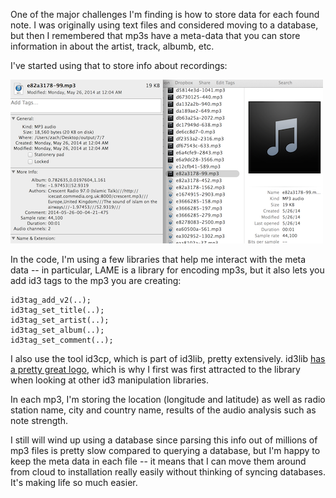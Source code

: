 One of the major challenges I'm finding is how to store data for each found note.  I was originally using text files and considered moving to a database, but then I remembered that mp3s have a meta-data that you can store information in about the artist, track, albumb, etc.  

I've started using that to store info about recordings: 

![image](../project_images/postImages/mp3MetaData.png)

In the code, I'm using a few libraries that help me interact with the meta data -- in particular, LAME is a library for encoding mp3s, but it also lets you add id3 tags to the mp3 you are creating: 

	id3tag_add_v2(..);
	id3tag_set_title(..);
	id3tag_set_artist(..);
	id3tag_set_album(..);
	id3tag_set_comment(..);
    
I also use the tool id3cp, which is part of id3lib, pretty extensively.  id3lib [has a pretty great logo](http://id3lib.sourceforge.net/id3v2.gif), which is why I first was first attracted to the library when looking at other id3 manipulation libraries. 

In each mp3, I'm storing the location (longitude and latitude) as well as radio station name, city and country name, results of the audio analysis such as note strength.

I still will wind up using a database since parsing this info out of millions of mp3 files is pretty slow compared to querying a database, but I'm happy to keep the meta data in each file -- it means that I can move them around from cloud to installation really easily without thinking of syncing databases.  It's making life so much easier. 